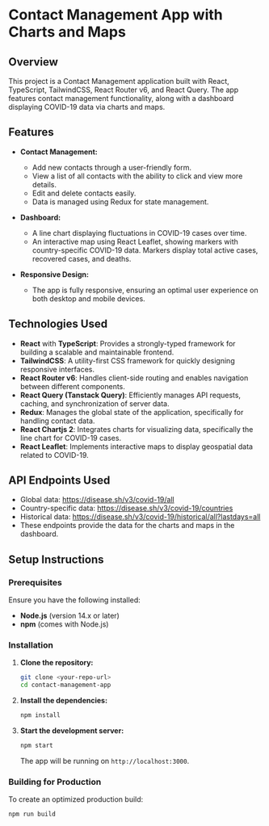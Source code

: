 # Contact Management App with Charts and Maps

## Overview

This project is a Contact Management application built with React, TypeScript, TailwindCSS, React Router v6, and React Query. The app features contact management functionality, along with a dashboard displaying COVID-19 data via charts and maps.

## Features

- **Contact Management:**

  - Add new contacts through a user-friendly form.
  - View a list of all contacts with the ability to click and view more details.
  - Edit and delete contacts easily.
  - Data is managed using Redux for state management.

- **Dashboard:**

  - A line chart displaying fluctuations in COVID-19 cases over time.
  - An interactive map using React Leaflet, showing markers with country-specific COVID-19 data. Markers display total active cases, recovered cases, and deaths.

- **Responsive Design:**
  - The app is fully responsive, ensuring an optimal user experience on both desktop and mobile devices.

## Technologies Used

- **React** with **TypeScript**: Provides a strongly-typed framework for building a scalable and maintainable frontend.
- **TailwindCSS**: A utility-first CSS framework for quickly designing responsive interfaces.
- **React Router v6**: Handles client-side routing and enables navigation between different components.
- **React Query (Tanstack Query)**: Efficiently manages API requests, caching, and synchronization of server data.
- **Redux**: Manages the global state of the application, specifically for handling contact data.
- **React Chartjs 2**: Integrates charts for visualizing data, specifically the line chart for COVID-19 cases.
- **React Leaflet**: Implements interactive maps to display geospatial data related to COVID-19.

## API Endpoints Used

- Global data: https://disease.sh/v3/covid-19/all
- Country-specific data: https://disease.sh/v3/covid-19/countries
- Historical data: https://disease.sh/v3/covid-19/historical/all?lastdays=all
- These endpoints provide the data for the charts and maps in the dashboard.

## Setup Instructions

### Prerequisites

Ensure you have the following installed:

- **Node.js** (version 14.x or later)
- **npm** (comes with Node.js)

### Installation

1. **Clone the repository:**

   ```bash
   git clone <your-repo-url>
   cd contact-management-app
   ```

2. **Install the dependencies:**

   ```bash
   npm install
   ```

3. **Start the development server:**
   ```bash
   npm start
   ```
   The app will be running on `http://localhost:3000`.

### Building for Production

To create an optimized production build:

```bash
npm run build
```
